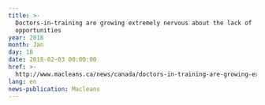 ```yaml
---
title: >-
  Doctors-in-training are growing extremely nervous about the lack of
  opportunities
year: 2018
month: Jan
day: 18
date: 2018-02-03 00:00:00
href: >-
  http://www.macleans.ca/news/canada/doctors-in-training-are-growing-extremely-nervous-about-the-lack-of-opportunities/
lang: en
news-publication: Macleans
---
```



